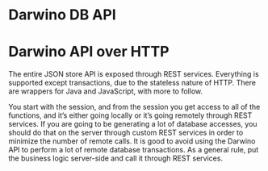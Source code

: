 Darwino DB API
=======================

# Darwino API over HTTP
The entire JSON store API is exposed through REST services. Everything is supported except transactions, due to the stateless nature of HTTP. There are wrappers for Java and JavaScript, with more to follow.

You start with the session, and from the session you get access to all of the functions, and it’s either going locally or it’s going remotely through REST services. If you are going to be generating a lot of database accesses, you should do that on the server through custom REST services in order to minimize the number of remote calls. It is good to avoid using the Darwino API to perform a lot of remote database transactions. As a general rule, put the business logic server-side and call it through REST services.
